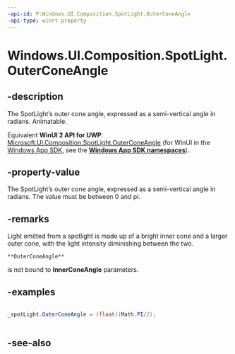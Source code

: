 ```yaml
---
-api-id: P:Windows.UI.Composition.SpotLight.OuterConeAngle
-api-type: winrt property
---
```


<!-- Property syntax
public float OuterConeAngle { get;  set; }
-->

# Windows.UI.Composition.SpotLight.OuterConeAngle

## -description
The SpotLight’s outer cone angle, expressed as a semi-vertical angle in radians. Animatable.

Equivalent **WinUI 2 API for UWP**: [Microsoft.UI.Composition.SpotLight.OuterConeAngle](/windows/winui/api/microsoft.ui.composition.spotlight.outerconeangle) (for WinUI in the [Windows App SDK](/windows/apps/windows-app-sdk/), see the **[Windows App SDK namespaces](/windows/windows-app-sdk/api/winrt/)**).

## -property-value
The SpotLight’s outer cone angle, expressed as a semi-vertical angle in radians. The value must be between 0 and pi.

## -remarks
Light emitted from a spotlight is made up of a bright inner cone and a larger outer cone, with the light intensity diminishing between the two.


    **OuterConeAngle**
   is not bound to 
    **InnerConeAngle**
   parameters.

## -examples
```csharp

_spotLight.OuterConeAngle = (float)(Math.PI/2); 
         
```



## -see-also
